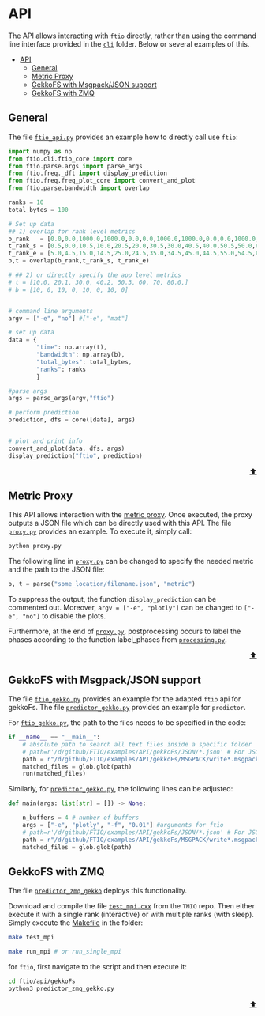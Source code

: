 # API

The API allows interacting with `ftio` directly, rather than using the command line interface provided in the [`cli`](/ftio/cli/) folder.
Below or several examples of this.

- [API](#api)
	- [General](#general)
	- [Metric Proxy](#metric-proxy)
	- [GekkoFS with Msgpack/JSON support](#gekkofs-with-msgpackjson-support)
	- [GekkoFS with ZMQ](#gekkofs-with-zmq)

## General

The file [`ftio_api.py`](/examples/API/test_api.py) provides an example how to directly call use `ftio`:

```python
import numpy as np
from ftio.cli.ftio_core import core
from ftio.parse.args import parse_args
from ftio.freq._dft import display_prediction
from ftio.freq.freq_plot_core import convert_and_plot
from ftio.parse.bandwidth import overlap

ranks = 10
total_bytes = 100

# Set up data
## 1) overlap for rank level metrics
b_rank   = [0.0,0.0,1000.0,1000.0,0.0,0.0,1000.0,1000.0,0.0,0.0,1000.0,1000.0,0.0,0.0]
t_rank_s = [0.5,0.0,10.5,10.0,20.5,20.0,30.5,30.0,40.5,40.0,50.5,50.0,60.5,60]
t_rank_e = [5.0,4.5,15.0,14.5,25.0,24.5,35.0,34.5,45.0,44.5,55.0,54.5,65.0,64.5]
b,t = overlap(b_rank,t_rank_s, t_rank_e)

# ## 2) or directly specify the app level metrics
# t = [10.0, 20.1, 30.0, 40.2, 50.3, 60, 70, 80.0,]
# b = [10, 0, 10, 0, 10, 0, 10, 0]


# command line arguments
argv = ["-e", "no"] #["-e", "mat"]

# set up data
data = {
        "time": np.array(t),
        "bandwidth": np.array(b),
        "total_bytes": total_bytes,
        "ranks": ranks 
        }

#parse args
args = parse_args(argv,"ftio")

# perform prediction
prediction, dfs = core([data], args)


# plot and print info
convert_and_plot(data, dfs, args)
display_prediction("ftio", prediction)
```



<p align="right"><a href="#api">⬆</a></p>

## Metric Proxy

This API allows interaction with the [metric proxy](https://github.com/besnardjb/proxy_v2). Once executed, the proxy outputs a JSON file which can be directly used with this API.
The file [`proxy.py`](/ftio/api/metric_proxy/proxy.py) provides an example. To execute it, simply call:

```sh
python proxy.py
```

The following line in [`proxy.py`](/ftio/api/metric_proxy/proxy.py) can be changed to specify the needed metric and the path to the JSON file:

```py
b, t = parse("some_location/filename.json", "metric")
```

To suppress the output, the function `display_prediction` can be commented out. Moreover, `argv = ["-e", "plotly"]` can be changed to `["-e", "no"]` to disable the plots.

Furthermore, at the end of [`proxy.py`](/ftio/api/metric_proxy/proxy.py), postprocessing occurs to label the phases according to the function label_phases from [`processing.py`](/ftio/post/processing.py).

<p align="right"><a href="#api">⬆</a></p>

## GekkoFS with Msgpack/JSON support

The file [`ftio_gekko.py`](/ftio/api/gekkoFs/ftio_gekko.py) provides an example for the adapted `ftio` api for gekkoFs.
The file [`predictor_gekko.py`](/ftio/api/gekkoFs/predictor_gekko.py) provides an example for `predictor`.

For [`ftio_gekko.py`](/ftio/api/gekkoFs/ftio_gekko.py), the path to the files needs to be specified in the code:

```python
if __name__ == "__main__":
    # absolute path to search all text files inside a specific folder
    # path=r'/d/github/FTIO/examples/API/gekkoFs/JSON/*.json' # For JSON
    path = r"/d/github/FTIO/examples/API/gekkoFs/MSGPACK/write*.msgpack"  # For MSGPCK
    matched_files = glob.glob(path)
    run(matched_files)
```

Similarly, for [`predictor_gekko.py`](/ftio/api/gekkoFs/predictor_gekko.py), the following lines can be adjusted:

```python
def main(args: list[str] = []) -> None:

    n_buffers = 4 # number of buffers 
    args = ["-e", "plotly", "-f", "0.01"] #arguments for ftio
    # path=r'/d/github/FTIO/examples/API/gekkoFs/JSON/*.json' # For JSON
    path = r"/d/github/FTIO/examples/API/gekkoFs/MSGPACK/write*.msgpack"  # For MSGPCK
    matched_files = glob.glob(path)
```

## GekkoFS with ZMQ

The file [`predictor_zmq_gekko`](https://github.com/tuda-parallel/FTIO/blob/main/ftio/api/gekkoFs/predictor_zmq_gekko.py) deploys this functionality. 

Download and compile the file [`test_mpi.cxx`](https://github.com/tuda-parallel/TMIO/blob/main/test/zmq/test_mpi.cxx) from the `TMIO` repo. Then either execute it with a single rank (interactive) or with multiple ranks (with sleep). Simply execute the [Makefile](https://github.com/tuda-parallel/TMIO/blob/main/test/zmq) in the folder:

```sh
make test_mpi

make run_mpi # or run_single_mpi
```

for `ftio`, first navigate to the script and then execute it:

```sh
cd ftio/api/gekkoFs
python3 predictor_zmq_gekko.py 
```

<p align="right"><a href="#api">⬆</a></p>
